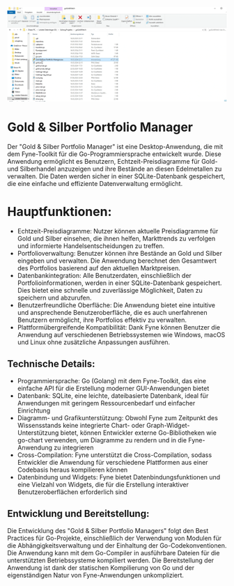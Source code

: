 ![](https://github.com/dome385/goGoldWatch/blob/main/ExampleGIF.gif)

# Gold & Silber Portfolio Manager

Der "Gold & Silber Portfolio Manager" ist eine Desktop-Anwendung, die mit dem Fyne-Toolkit für die Go-Programmiersprache entwickelt wurde. 
Diese Anwendung ermöglicht es Benutzern, Echtzeit-Preisdiagramme für Gold- und Silberhandel anzuzeigen und ihre Bestände an diesen Edelmetallen zu verwalten. 
Die Daten werden sicher in einer SQLite-Datenbank gespeichert, die eine einfache und effiziente Datenverwaltung ermöglicht.
# Hauptfunktionen:

- Echtzeit-Preisdiagramme: Nutzer können aktuelle Preisdiagramme für Gold und Silber einsehen, die ihnen helfen, Markttrends zu verfolgen und informierte Handelsentscheidungen zu treffen.
- Portfolioverwaltung: Benutzer können ihre Bestände an Gold und Silber eingeben und verwalten. Die Anwendung berechnet den Gesamtwert des Portfolios basierend auf den aktuellen Marktpreisen.
- Datenbankintegration: Alle Benutzerdaten, einschließlich der Portfolioinformationen, werden in einer SQLite-Datenbank gespeichert. Dies bietet eine schnelle und zuverlässige Möglichkeit, Daten zu speichern und abzurufen.
- Benutzerfreundliche Oberfläche: Die Anwendung bietet eine intuitive und ansprechende Benutzeroberfläche, die es auch unerfahrenen Benutzern ermöglicht, ihre Portfolios effektiv zu verwalten.
- Plattformübergreifende Kompatibilität: Dank Fyne können Benutzer die Anwendung auf verschiedenen Betriebssystemen wie Windows, macOS und Linux ohne zusätzliche Anpassungen ausführen.

## Technische Details:
- Programmiersprache: Go (Golang) mit dem Fyne-Toolkit, das eine einfache API für die Erstellung moderner GUI-Anwendungen bietet
- Datenbank: SQLite, eine leichte, dateibasierte Datenbank, ideal für Anwendungen mit geringem Ressourcenbedarf und einfacher Einrichtung
- Diagramm- und Grafikunterstützung: Obwohl Fyne zum Zeitpunkt des Wissensstands keine integrierte Chart- oder Graph-Widget-Unterstützung bietet, können Entwickler externe Go-Bibliotheken wie go-chart verwenden, um Diagramme zu rendern und in die Fyne-Anwendung zu integrieren
- Cross-Compilation: Fyne unterstützt die Cross-Compilation, sodass Entwickler die Anwendung für verschiedene Plattformen aus einer Codebasis heraus kompilieren können
- Datenbindung und Widgets: Fyne bietet Datenbindungsfunktionen und eine Vielzahl von Widgets, die für die Erstellung interaktiver Benutzeroberflächen erforderlich sind

## Entwicklung und Bereitstellung:
Die Entwicklung des "Gold & Silber Portfolio Managers" folgt den Best Practices für Go-Projekte, einschließlich der Verwendung von Modulen für die Abhängigkeitsverwaltung und der Einhaltung der Go-Codekonventionen. 
Die Anwendung kann mit dem Go-Compiler in ausführbare Dateien für die unterstützten Betriebssysteme kompiliert werden.
Die Bereitstellung der Anwendung ist dank der statischen Kompilierung von Go und der eigenständigen Natur von Fyne-Anwendungen unkompliziert.
